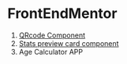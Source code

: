 # FrontEndMentor

<ol>

<li><a href="https://startling-puppy-9f9c6c.netlify.app/" target="_blank">QRcode Component</a></li>
<li><a href="https://joyful-sundae-c0b21e.netlify.app/" target="_blank">Stats preview card component</a></li>
<li>Age Calculator APP</li>

</ol>
